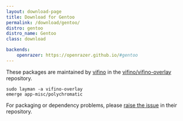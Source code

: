 ```yaml
---
layout: download-page
title: Download for Gentoo
permalink: /download/gentoo/
distro: gentoo
distro_name: Gentoo
class: download

backends:
    openrazer: https://openrazer.github.io/#gentoo
---
```


These packages are maintained by [vifino] in the [vifino/vifino-overlay] repository.

```
sudo layman -a vifino-overlay
emerge app-misc/polychromatic
```

For packaging or dependency problems, please [raise the issue] in their repository.

[vifino]: https://github.com/vifino/
[vifino/vifino-overlay]: https://github.com/vifino/vifino-overlay/tree/master/app-misc/polychromatic/
[raise the issue]: https://github.com/vifino/vifino-overlay/issues
